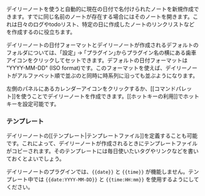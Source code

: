 デイリーノートを使うと自動的に現在の日付で名付けられたノートを新規作成できます。すでに同じ名前のノートが存在する場合にはそのノートを開きます。これは日々のログやtodoリスト、特定の日に作成したノートのリンクリストなどを作成するのに役立ちます。

デイリーノートの日付フォーマットとデイリーノートが作成されるデフォルトのフォルダについては、｢設定｣ → ｢プラグイン｣からプラグイン名の横にある歯車アイコンをクリックしてセットできます。デフォルトの日付フォーマットは "YYYY-MM-DD" (ISO format)です。このフォーマットを使えば、デイリーノートがアルファベット順で並ぶのと同時に時系列に沿っても並ぶようになります。

左側のパネルにあるカレンダーアイコンをクリックするか、[[コマンドパレット]]を使うことでデイリーノートを作成できます。[[ホットキーの利用]]でホットキーを設定可能です。

### テンプレート

デイリーノートの[[テンプレート|テンプレートファイル]]を定義することも可能です。これによって、デイリーノートが作成されるときにテンプレートファイルがコピーされます。そのテンプレートには毎日使いたいタグやリンクなどを書いておくとよいでしょう。

デイリーノートのプラグインでは、`{{date}}` と `{{time}}` が機能しません。テンプレート中では `{{date:YYYY-MM-DD}}` と `{{time:HH:mm}}` を使用するようにしてください。
